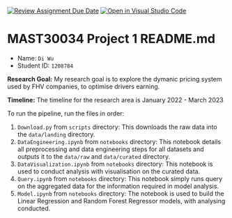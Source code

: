 [![Review Assignment Due Date](https://classroom.github.com/assets/deadline-readme-button-24ddc0f5d75046c5622901739e7c5dd533143b0c8e959d652212380cedb1ea36.svg)](https://classroom.github.com/a/LOuMvgtV)
[![Open in Visual Studio Code](https://classroom.github.com/assets/open-in-vscode-718a45dd9cf7e7f842a935f5ebbe5719a5e09af4491e668f4dbf3b35d5cca122.svg)](https://classroom.github.com/online_ide?assignment_repo_id=11507333&assignment_repo_type=AssignmentRepo)
# MAST30034 Project 1 README.md
- Name: `Di Wu`
- Student ID: `1208784`

**Research Goal:** My research goal is to explore the dymanic pricing system used by FHV companies, to optimise drivers earning. 

**Timeline:** The timeline for the research area is January 2022 - March 2023

To run the pipeline, run the files in order:
1. `Download.py` from `scripts` directory: This downloads the raw data into the `data/landing` directory.
2. `DataEngineering.ipynb` from `notebooks` directory: This notebook details all preprocessing and data engineering steps for all datasets and outputs it to the `data/raw` and `data/curated` directory.
3. `DataVisualization.ipynb` from `notebooks` directory: This notebook is used to conduct analysis with visualisation on the curated data.
4. `Query.ipynb` from `notebooks` directory: This notebook simply runs query on the aggregated data for the information required in model analysis. 
5. `Model.ipynb` from `notebooks` directory: The notebook is used to build the Linear Regression and Random Forest Regressor models, with analysing conducted. 
